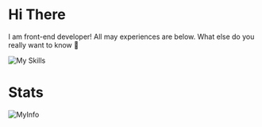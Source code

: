 # Hi There
I am front-end developer! All may experiences are below. What else do you really want to know 🤔

![My Skills](https://skillicons.dev/icons?i=js,html,css,tailwind,react,next,express,nodejs,mysql,postgres,mongo,php,bash,java,docker)

# Stats
![MyInfo](https://github-readme-stats.vercel.app/api?username=jaroslav-masa&show_icons=true&theme=dracula&hide_border=true)


